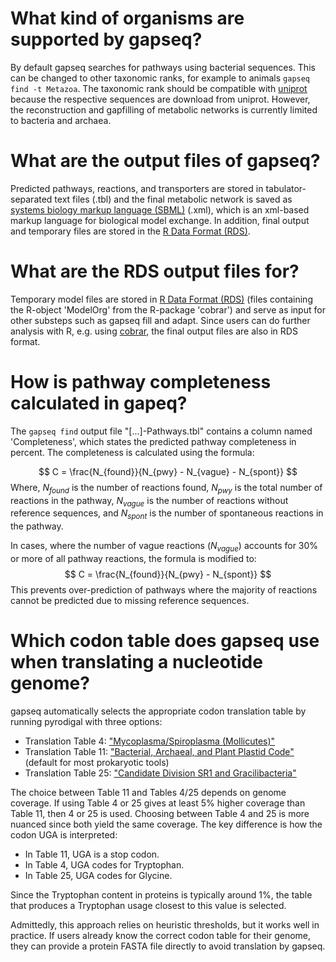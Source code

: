 # What kind of organisms are supported by gapseq?
By default gapseq searches for pathways using bacterial sequences.
This can be changed to other taxonomic ranks, for example to animals `gapseq find -t Metazoa`.
The taxonomic rank should be compatible with [uniprot](https://www.uniprot.org/help/taxonomy) because the respective sequences are download from uniprot.
However, the reconstruction and gapfilling of metabolic networks is currently limited to bacteria and archaea.

# What are the output files of gapseq?
Predicted pathways, reactions, and transporters are stored in tabulator-separated text files (.tbl) and the final metabolic network is saved as [systems biology markup language (SBML)](http://sbml.org) (.xml), which is an xml-based markup language for biological model exchange.
In addition, final output and temporary files are stored in the [R Data Format (RDS)](http://www.sthda.com/english/wiki/saving-data-into-r-data-format-rds-and-rdata).

# What are the RDS output files for?
Temporary model files are stored in [R Data Format (RDS)](http://www.sthda.com/english/wiki/saving-data-into-r-data-format-rds-and-rdata) (files containing the R-object 'ModelOrg' from the R-package 'cobrar') and serve as input for other substeps such as gapseq fill and adapt. Since users can do further analysis with R, e.g. using [cobrar](https://github.com/Waschina/cobrar), the final output files are also in RDS format.

# How is pathway completeness calculated in gapeq?

The `gapseq find` output file "[...]-Pathways.tbl" contains a column named 'Completeness', which states the predicted pathway completeness in percent. The completeness is calculated using the formula:

$$
C = \frac{N_{found}}{N_{pwy} - N_{vague} - N_{spont}}
$$
Where, $N_{found}$ is the number of reactions found, $N_{pwy}$ is the total number of reactions in the pathway, $N_{vague}$ is the number of reactions without reference sequences, and $N_{spont}$ is the number of spontaneous reactions in the pathway.

In cases, where the number of vague reactions ($N_{vague}$) accounts for 30% or more of all pathway reactions, the formula is modified to:
$$
C = \frac{N_{found}}{N_{pwy} - N_{spont}}
$$
This prevents over-prediction of pathways where the majority of reactions cannot be predicted due to missing reference sequences.

# Which codon table does gapseq use when translating a nucleotide genome?

gapseq automatically selects the appropriate codon translation table by running pyrodigal with three options:

  - Translation Table 4: ["Mycoplasma/Spiroplasma (Mollicutes)"](https://www.ncbi.nlm.nih.gov/Taxonomy/taxonomyhome.html/index.cgi?chapter=cgencodes#SG4)
  - Translation Table 11: ["Bacterial, Archaeal, and Plant Plastid Code"](https://www.ncbi.nlm.nih.gov/Taxonomy/taxonomyhome.html/index.cgi?chapter=cgencodes#SG11) (default for most prokaryotic tools)
  - Translation Table 25: ["Candidate Division SR1 and Gracilibacteria"](https://www.ncbi.nlm.nih.gov/Taxonomy/taxonomyhome.html/index.cgi?chapter=cgencodes#SG25)

The choice between Table 11 and Tables 4/25 depends on genome coverage. If using Table 4 or 25 gives at least 5% higher coverage than Table 11, then 4 or 25 is used. Choosing between Table 4 and 25 is more nuanced since both yield the same coverage. The key difference is how the codon UGA is interpreted:

  - In Table 11, UGA is a stop codon.
  - In Table 4, UGA codes for Tryptophan.
  - In Table 25, UGA codes for Glycine.

Since the Tryptophan content in proteins is typically around 1%, the table that produces a Tryptophan usage closest to this value is selected.

Admittedly, this approach relies on heuristic thresholds, but it works well in practice. If users already know the correct codon table for their genome, they can provide a protein FASTA file directly to avoid translation by gapseq.
